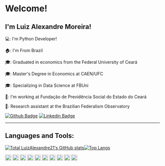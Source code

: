 # Welcome!

## I'm Luiz Alexandre Moreira!

💻: I'm Python Developer!

🏠: I'm From Brazil

🎓: Graduated in economics from the Federal University of Ceará

🎓: Master's Degree in Economics at CAEN/UFC

🎓: Specializing in Data Science at FBUni

🏢: I'm working at Fundação de Previdência Social do Estado do Ceará

🔬: Research assistant at the Brazilian Federalism Observatory

[![Github Badge](https://img.shields.io/badge/-Github-000?style=flat-square&logo=Github&logoColor=white&link=https://github.com/LuizAlexandre21)](https://github.com/LuizAlexandre21)
[![Linkedin Badge](https://img.shields.io/badge/-LinkedIn-blue?style=flat-square&logo=Linkedin&logoColor=white&link=https://br.linkedin.com/in/luiz-alexandre-moreira-barros-104a971a9)](https://br.linkedin.com/in/luiz-alexandre-moreira-barros-104a971a9)

---------
## Languages and Tools:

[![Total LuizAlexandre21's GitHub stats](https://github-readme-stats.vercel.app/api?username=LuizAlexandre21&count_private=true&theme=algolia)](https://github.com/LuizAlexandre21/github-readme-stats)[![Top Langs](https://github-readme-stats.vercel.app/api/top-langs/?username=LuizAlexandre21&theme=algolia&layout=compact)](https://github.com/LuizAlexandre21/github-readme-stats)

<code><img height= "20" src= "https://img.shields.io/badge/Python-3776AB?style=for-the-badge&logo=python&logoColor=white"></code>
<code><img height= "20" src= "https://img.shields.io/badge/SciPy-654FF0?style=for-the-badge&logo=SciPy&logoColor=white"></code>
<code><img height= "20" src= "https://img.shields.io/badge/R-276DC3?style=for-the-badge&logo=r&logoColor=white"></code>
<code><img height= "20" src= "https://img.shields.io/badge/Julia-9558B2?style=for-the-badge&logo=julia&logoColor=white"></code>
<code><img height= "20" src= "https://img.shields.io/badge/Shell_Script-121011?style=for-the-badge&logo=gnu-bash&logoColor=white"></code>
<code><img height= "20" src= "https://img.shields.io/badge/Markdown-000000?style=for-the-badge&logo=markdown&logoColor=white"></code>
<code><img height= "20" src= "https://img.shields.io/badge/LaTeX-47A141?style=for-the-badge&logo=LaTeX&logoColor=white"></code>
<code><img height= "20" src= "https://img.shields.io/badge/MySQL-005C84?style=for-the-badge&logo=mysql&logoColor=white"></code>
<code><img height= "20" src= "https://img.shields.io/badge/MongoDB-4EA94B?style=for-the-badge&logo=mongodb&logoColor=white"></code>
<code><img height= "20" src= "https://img.shields.io/badge/Arch_Linux-1793D1?style=for-the-badge&logo=arch-linux&logoColor=white"></code>




